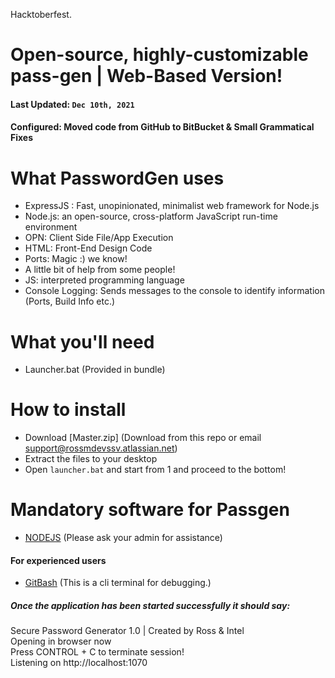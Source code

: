 Hacktoberfest. 

Open-source, highly-customizable pass-gen  | Web-Based Version!
======

#### Last Updated: ``Dec 10th, 2021``
#### Configured: Moved code from GitHub to BitBucket & Small Grammatical Fixes

# What PasswordGen uses
* ExpressJS : Fast, unopinionated, minimalist web framework for Node.js
* Node.js: an open-source, cross-platform JavaScript run-time environment
* OPN: Client Side File/App Execution
* HTML: Front-End Design Code
* Ports: Magic :) we know!
* A little bit of help from some people!
* JS: interpreted programming language
* Console Logging: Sends messages to the console to identify information (Ports, Build Info etc.)

# What you'll need
 
* Launcher.bat (Provided in bundle)

# How to install

* Download [Master.zip] (Download from this repo or email support@rossmdevssv.atlassian.net)
* Extract the files to your desktop
* Open `launcher.bat` and start from 1 and proceed to the bottom! 

# Mandatory software for Passgen
 * [NODEJS](https://nodejs.org/en/) (Please ask your admin for assistance)

#### For experienced users
*  [GitBash](https://git-scm.com/downloads) (This is a cli terminal for debugging.)

##### Once the application has been started successfully it should say:

Secure Password Generator 1.0 | Created by Ross & Intel
<br/>
Opening in browser now
<br/>
Press CONTROL + C to terminate session!
<br/>
Listening on http://localhost:1070
